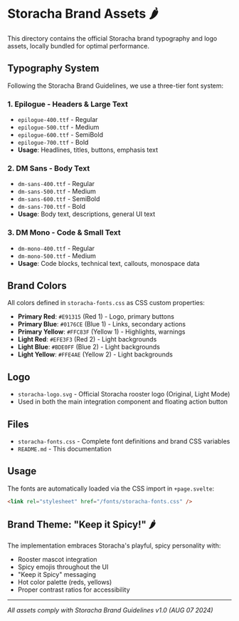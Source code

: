 # Storacha Brand Assets 🌶️

This directory contains the official Storacha brand typography and logo assets, locally bundled for optimal performance.

## Typography System

Following the Storacha Brand Guidelines, we use a three-tier font system:

### 1. **Epilogue** - Headers & Large Text
- `epilogue-400.ttf` - Regular
- `epilogue-500.ttf` - Medium
- `epilogue-600.ttf` - SemiBold
- `epilogue-700.ttf` - Bold
- **Usage**: Headlines, titles, buttons, emphasis text

### 2. **DM Sans** - Body Text
- `dm-sans-400.ttf` - Regular
- `dm-sans-500.ttf` - Medium
- `dm-sans-600.ttf` - SemiBold
- `dm-sans-700.ttf` - Bold
- **Usage**: Body text, descriptions, general UI text

### 3. **DM Mono** - Code & Small Text
- `dm-mono-400.ttf` - Regular
- `dm-mono-500.ttf` - Medium
- **Usage**: Code blocks, technical text, callouts, monospace data

## Brand Colors

All colors defined in `storacha-fonts.css` as CSS custom properties:

- **Primary Red**: `#E91315` (Red 1) - Logo, primary buttons
- **Primary Blue**: `#0176CE` (Blue 1) - Links, secondary actions
- **Primary Yellow**: `#FFC83F` (Yellow 1) - Highlights, warnings
- **Light Red**: `#EFE3F3` (Red 2) - Light backgrounds
- **Light Blue**: `#BDE0FF` (Blue 2) - Light backgrounds
- **Light Yellow**: `#FFE4AE` (Yellow 2) - Light backgrounds

## Logo

- `storacha-logo.svg` - Official Storacha rooster logo (Original, Light Mode)
- Used in both the main integration component and floating action button

## Files

- `storacha-fonts.css` - Complete font definitions and brand CSS variables
- `README.md` - This documentation

## Usage

The fonts are automatically loaded via the CSS import in `+page.svelte`:

```html
<link rel="stylesheet" href="/fonts/storacha-fonts.css" />
```

## Brand Theme: "Keep it Spicy!" 🌶️

The implementation embraces Storacha's playful, spicy personality with:
- Rooster mascot integration
- Spicy emojis throughout the UI
- "Keep it Spicy" messaging
- Hot color palette (reds, yellows)
- Proper contrast ratios for accessibility

---

*All assets comply with Storacha Brand Guidelines v1.0 (AUG 07 2024)*